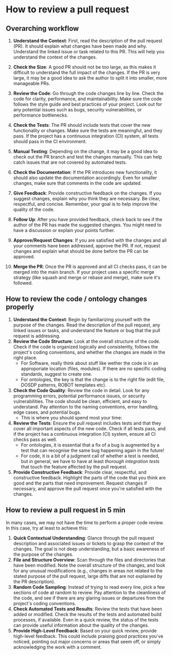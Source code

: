 # How to review a pull request

## Overarching workflow

1. **Understand the Context**: First, read the description of the pull request (PR). It should explain what changes have been made and why. Understand the linked issue or task related to this PR. This will help you understand the context of the changes.

1. **Check the Size**: A good PR should not be too large, as this makes it difficult to understand the full impact of the changes. If the PR is very large, it may be a good idea to ask the author to split it into smaller, more manageable PRs.

1. **Review the Code**: Go through the code changes line by line. Check the code for clarity, performance, and maintainability. Make sure the code follows the style guide and best practices of your project. Look out for any potential issues such as bugs, security vulnerabilities, or performance bottlenecks.

1. **Check the Tests**: The PR should include tests that cover the new functionality or changes. Make sure the tests are meaningful, and they pass. If the project has a continuous integration (CI) system, all tests should pass in the CI environment.

1. **Manual Testing**: Depending on the change, it may be a good idea to check out the PR branch and test the changes manually. This can help catch issues that are not covered by automated tests.

1. **Check the Documentation**: If the PR introduces new functionality, it should also update the documentation accordingly. Even for smaller changes, make sure that comments in the code are updated.

1. **Give Feedback**: Provide constructive feedback on the changes. If you suggest changes, explain why you think they are necessary. Be clear, respectful, and concise. Remember, your goal is to help improve the quality of the code.

1. **Follow Up**: After you have provided feedback, check back to see if the author of the PR has made the suggested changes. You might need to have a discussion or explain your points further.

1. **Approve/Request Changes**: If you are satisfied with the changes and all your comments have been addressed, approve the PR. If not, request changes and explain what should be done before the PR can be approved.

1. **Merge the PR**: Once the PR is approved and all CI checks pass, it can be merged into the main branch. If your project uses a specific merge strategy (like squash and merge or rebase and merge), make sure it's followed.

## How to review the code / ontology changes properly

1. **Understand the Context**: Begin by familiarizing yourself with the purpose of the changes. Read the description of the pull request, any linked issues or tasks, and understand the feature or bug that the pull request is addressing.
1. **Review the Code Structure**: Look at the overall structure of the code. Check if the code is organized logically and consistently, follows the project's coding conventions, and whether the changes are made in the right place.
    * For Software, really think about stuff like wether the code is in an approporiate location (files, modules). If there are no specific coding standards, suggest to create one.
    * For ontologies, the key is that the change is to the right file (edit file, DOSDP patterns, ROBOT templates etc).  
1. **Check the Code Quality**: Review the code in detail. Look for any programming errors, potential performance issues, or security vulnerabilities. The code should be clean, efficient, and easy to understand. Pay attention to the naming conventions, error handling, edge cases, and potential bugs.
    * This is where you should spend most your time:
1. **Review the Tests**: Ensure the pull request includes tests and that they cover all important aspects of the new code. Check if all tests pass, and if the project has a continuous integration (CI) system, ensure all CI checks pass as well.
    * For ontologies, it is essential that a fix of a bug is augmented by a test that can recognise the same bug happening again in the future!
    * For code, it is a bit of a judgment call of whether a test is needed, but in general, we have to have at least _thorough integration tests_ that touch the feature affected by the pull request.
1. **Provide Constructive Feedback**: Provide clear, respectful, and constructive feedback. Highlight the parts of the code that you think are good and the parts that need improvement. Request changes if necessary, and approve the pull request once you're satisfied with the changes.

## How to review a pull request in 5 min

In many cases, we may not have the time to perform a proper code review. In this case, try at least to achieve this:

1. **Quick Contextual Understanding**: Glance through the pull request description and associated issues or tickets to grasp the context of the changes. The goal is not deep understanding, but a basic awareness of the purpose of the changes.
1. **File and Structure Overview**: Scan through the files and directories that have been modified. Note the overall structure of the changes, and look for any unusual modifications (e.g., changes in areas not related to the stated purpose of the pull request, large diffs that are not explained by the PR description).
1. **Random Code Sampling**: Instead of trying to read every line, pick a few sections of code at random to review. Pay attention to the cleanliness of the code, and see if there are any glaring issues or departures from the project's coding conventions.
1. **Check Automated Tests and Results**: Review the tests that have been added or modified. Check the results of the tests and automated build processes, if available. Even in a quick review, the status of the tests can provide useful information about the quality of the changes.
1. **Provide High-Level Feedback**: Based on your quick review, provide high-level feedback. This could include praising good practices you've noticed, pointing out major concerns or areas that seem off, or simply acknowledging the work with a comment.
